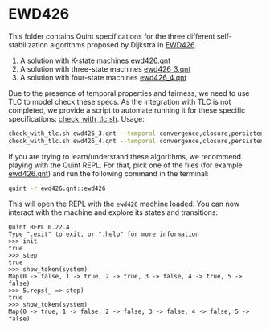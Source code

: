 # EWD426

This folder contains Quint specifications for the three different self-stabilization algorithms proposed by Dijkstra in [EWD426](https://www.cs.utexas.edu/~EWD/transcriptions/EWD04xx/EWD426.html).
1. A solution with K-state machines [ewd426.qnt](ewd426.qnt)
2. A solution with three-state machines [ewd426_3.qnt](ewd426_3.qnt)
3. A solution with four-state machines [ewd426_4.qnt](ewd426_4.qnt)

Due to the presence of temporal properties and fairness, we need to use TLC to model check these specs. As the integration with TLC is not completed, we provide a script to automate running it for these specific specifications: [check_with_tlc.sh](../../../../tlc/check_with_tlc.sh). Usage:

```sh
check_with_tlc.sh ewd426_3.qnt --temporal convergence,closure,persistence
check_with_tlc.sh ewd426_4.qnt --temporal convergence,closure,persistence
```

If you are trying to learn/understand these algorithms, we recommend playing with the Quint REPL. For that, pick one of the files (for example [ewd426.qnt](ewd426.qnt)) and run the following command in the terminal:
``` sh
quint -r ewd426.qnt::ewd426
```

This will open the REPL with the `ewd426` machine loaded. You can now interact with the machine and explore its states and transitions:

``` bluespec
Quint REPL 0.22.4
Type ".exit" to exit, or ".help" for more information
>>> init
true
>>> step
true
>>> show_token(system)
Map(0 -> false, 1 -> true, 2 -> true, 3 -> false, 4 -> true, 5 -> false)
>>> 5.reps(_ => step)
true
>>> show_token(system)
Map(0 -> true, 1 -> false, 2 -> false, 3 -> false, 4 -> false, 5 -> false)
```
